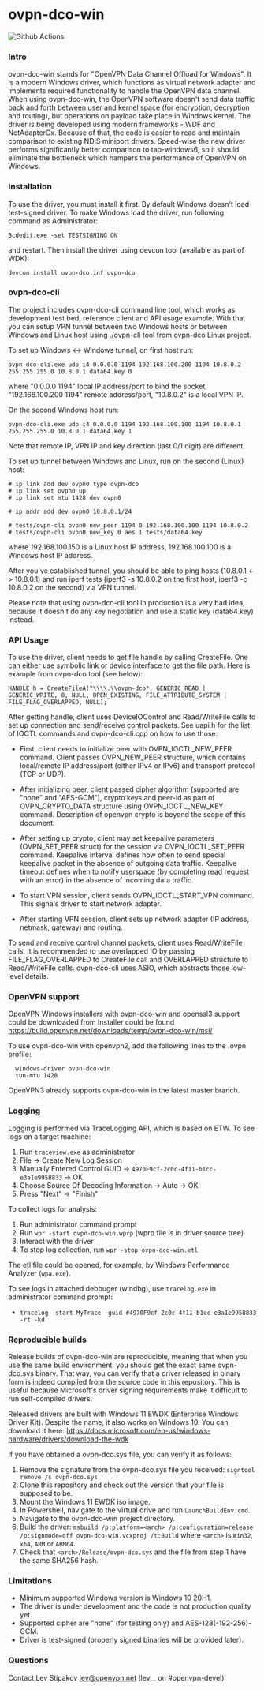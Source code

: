 # ovpn-dco-win

![Github Actions](https://github.com/openvpn/ovpn-dco-win/actions/workflows/msbuild.yml/badge.svg)

### Intro

ovpn-dco-win stands for "OpenVPN Data Channel Offload for Windows". It is a modern Windows driver, which functions as virtual network adapter and implements required functionality to handle the OpenVPN data channel. When using ovpn-dco-win, the OpenVPN software doesn't send data traffic back and forth between user and kernel space (for encryption, decryption and routing), but operations on payload take place in Windows kernel. The driver is being developed using modern frameworks - WDF and NetAdapterCx. Because of that, the code is easier to read and maintain comparison to existing NDIS miniport drivers. Speed-wise the new driver performs significantly better comparison to tap-windows6, so it should eliminate the bottleneck which hampers the performance of OpenVPN on Windows.


### Installation

To use the driver, you must install it first. By default Windows doesn't load test-signed driver. To make Windows load the driver, run following command as Administrator:

```
Bcdedit.exe -set TESTSIGNING ON
```

and restart. Then install the driver using devcon tool (available as part of WDK):

```
devcon install ovpn-dco.inf ovpn-dco
```


### ovpn-dco-cli

The project includes ovpn-dco-cli command line tool, which works as development test bed, reference client and API usage example. With that you can setup VPN tunnel between two Windows hosts or
between Windows and Linux host using ./ovpn-cli tool from ovpn-dco Linux project.

To set up Windows <-> Windows tunnel, on first host run:

```
ovpn-dco-cli.exe udp i4 0.0.0.0 1194 192.168.100.200 1194 10.8.0.2 255.255.255.0 10.8.0.1 data64.key 0
```

where "0.0.0.0 1194" local IP address/port to bind the socket, "192.168.100.200 1194" remote address/port, "10.8.0.2" is a local VPN IP.

On the second Windows host run:

```
ovpn-dco-cli.exe udp i4 0.0.0.0 1194 192.168.100.100 1194 10.8.0.1 255.255.255.0 10.8.0.1 data64.key 1
```

Note that remote IP, VPN IP and key direction (last 0/1 digit) are different.

To set up tunnel between Windows and Linux, run on the second (Linux) host:

```
# ip link add dev ovpn0 type ovpn-dco
# ip link set ovpn0 up
# ip link set mtu 1428 dev ovpn0

# ip addr add dev ovpn0 10.8.0.1/24

# tests/ovpn-cli ovpn0 new_peer 1194 0 192.168.100.100 1194 10.8.0.2
# tests/ovpn-cli ovpn0 new_key 0 aes 1 tests/data64.key
```

where 192.168.100.150 is a Linux host IP address, 192.168.100.100 is a Windows host IP address.

After you've established tunnel, you should be able to ping hosts (10.8.0.1 <-> 10.8.0.1) and run iperf tests (iperf3 -s 10.8.0.2 on the first host, iperf3 -c 10.8.0.2 on the second) via VPN tunnel.

Please note that using ovpn-dco-cli tool in production is a very bad idea, because it doesn't do any key negotiation and use a static key (data64.key) instead.


### API Usage

To use the driver, client needs to get file handle by calling CreateFile. One can either use symbolic link or device interface to get the file path. Here is example from ovpn-dco tool (see below):

```
HANDLE h = CreateFileA("\\\\.\\ovpn-dco", GENERIC_READ | GENERIC_WRITE, 0, NULL, OPEN_EXISTING, FILE_ATTRIBUTE_SYSTEM | FILE_FLAG_OVERLAPPED, NULL);
```

After getting handle, client uses DeviceIOControl and Read/WriteFile calls to set up connection and send/receive control packets. See uapi.h for the list of IOCTL commands and ovpn-dco-cli.cpp on how to use those.

* First, client needs to initialize peer with OVPN_IOCTL_NEW_PEER command. Client passes OVPN_NEW_PEER structure, which contains local/remote IP address/port (either IPv4 or IPv6) and transport protocol (TCP or UDP).

* After initializing peer, client passed cipher algorithm (supported are "none" and "AES-GCM"), crypto keys and peer-id as part of OVPN_CRYPTO_DATA structure using OVPN_IOCTL_NEW_KEY command. Description of openvpn crypto is beyond the scope of this document.

* After setting up crypto, client may set keepalive parameters (OVPN_SET_PEER struct) for the session via OVPN_IOCTL_SET_PEER command. Keepalive interval defines how often to send special keepalive packet in the absence of outgoing data traffic. Keepalive timeout defines when to notify userspace (by completing read request with an error) in the absence of incoming data traffic.

* To start VPN session, client sends OVPN_IOCTL_START_VPN command. This signals driver to start network adapter.

* After starting VPN session, client sets up network adapter (IP address, netmask, gateway) and routing.

To send and receive control channel packets, client uses Read/WriteFile calls. It is recommended to use overlapped IO by passing FILE_FLAG_OVERLAPPED to CreateFile call and OVERLAPPED structure to Read/WriteFile calls. ovpn-dco-cli uses ASIO, which abstracts those low-level details.


### OpenVPN support

OpenVPN Windows installers with ovpn-dco-win and openssl3 support could be downloaded from 
Installer could be found https://build.openvpn.net/downloads/temp/ovpn-dco-win/msi/

To use ovpn-dco-win with openvpn2, add the following lines to the .ovpn profile:

```
  windows-driver ovpn-dco-win
  tun-mtu 1428
```

OpenVPN3 already supports ovpn-dco-win in the latest master branch.

### Logging

Logging is performed via TraceLogging API, which is based on ETW. To see logs on a target machine:

1. Run `traceview.exe` as administrator
2. File -> Create New Log Session
3. Manually Entered Control GUID -> `4970F9cf-2c0c-4f11-b1cc-e3a1e9958833` -> OK
4. Choose Source Of Decoding Information -> Auto -> OK
5. Press "Next" -> "Finish"

To collect logs for analysis:

1. Run administrator command prompt
2. Run `wpr -start ovpn-dco-win.wprp` (wprp file is in driver source tree)
3. Interact with the driver
4. To stop log collection, run `wpr -stop ovpn-dco-win.etl`

The etl file could be opened, for example, by Windows Performance Analyzer (`wpa.exe`).

To see logs in attached debbuger (windbg), use `tracelog.exe` in administrator command prompt:

* `tracelog -start MyTrace -guid #4970F9cf-2c0c-4f11-b1cc-e3a1e9958833 -rt -kd`


### Reproducible builds

Release builds of ovpn-dco-win are reproducible, meaning that when you use the same build environment, you should get the exact same ovpn-dco.sys binary. That way, you can verify that a driver released in binary form is indeed compiled from the source code in this repository. This is useful because Microsoft's driver signing requirements make it difficult to run self-compiled drivers.

Released drivers are built with Windows 11 EWDK (Enterprise Windows Driver Kit). Despite the name, it also works on Windows 10.
You can download it here: https://docs.microsoft.com/en-us/windows-hardware/drivers/download-the-wdk

If you have obtained a ovpn-dco.sys file, you can verify it as follows:

1. Remove the signature from the ovpn-dco.sys file you received: `signtool remove /s ovpn-dco.sys`
2. Clone this repository and check out the version that your file is supposed to be.
3. Mount the Windows 11 EWDK iso image.
4. In Powershell, navigate to the virtual drive and run `LaunchBuildEnv.cmd`.
5. Navigate to the ovpn-dco-win project directory.
6. Build the driver: `msbuild /p:platform=<arch> /p:configuration=release /p:signmode=off ovpn-dco-win.vcxproj /t:Build` where `<arch>` is `Win32`, `x64`, `ARM` or `ARM64`.
7. Check that `<arch>/Release/ovpn-dco.sys` and the file from step 1 have the same SHA256 hash.


### Limitations

* Minimum supported Windows version is Windows 10 20H1.
* The driver is under development and the code is not production quality yet.
* Supported cipher are "none" (for testing only) and AES-128(-192-256)-GCM.
* Driver is test-signed (properly signed binaries will be provided later).


### Questions

Contact Lev Stipakov [lev@openvpn.net](mailto:lev@openvpn.net) (lev__ on #openvpn-devel)
